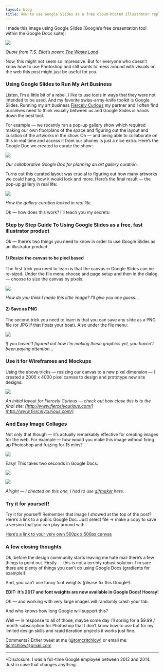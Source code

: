 ```yaml
---
layout: blog
title: How to use Google Slides as a free cloud-hosted illustrator replacement
---
```


I made this image using Google Slides (Google’s free presentation tool within
the Google Docs suite):

![](https://cdn-images-1.medium.com/max/800/1*r85aMii0e8jyAO4N-eyH6A.png)

*Quote from T.S. Eliot’s poem: [The Waste
Land](http://www.poetryfoundation.org/poem/176735)*

Now, this might not seem so impressive. But for everyone who doesn’t know how to use Photoshop and still wants to mess around with visuals on the web this post might just be useful for you.

### Using Google Slides to Run My Art Business

Listen, I’m a little bit of a rebel. I like to use tools in ways that they were not intended to be used. And my favorite swiss-army-knife toolkit is Google Slides. Running my art business [Fiercely Curious](http://www.fiercelycurious.com/) my partner and I often find ourselves need to think visually between us and Google Slides is hands down the best tool.

For example — we recently ran a pop-up gallery show which required making our own floorplans of the space and figuring out the layout and curation of the artworks in the show. Oh — and being able to collaborate on this in real time and access it from our phones is just a nice extra. Here’s the Google Doc we created to curate the show:

![](https://cdn-images-1.medium.com/max/2000/1*MlQgRTLMVIjt1Z4nuqORAw.png)

*Our collaborative Google Doc for planning an art gallery curation.*

Turns out this curated layout was crucial to figuring out how many artworks we could hang, how it would look and more. Here’s the final result — the pop-up gallery in real life:

![](https://cdn-images-1.medium.com/max/2000/1*MovPDDe5MQozSW-pnmTDRQ.jpeg)

*How the gallery curation looked in real life.*

Ok — how does this work? I’ll teach you my secrets:

### Step by Step Guide To Using Google Slides as a free, fast illustrator product

Ok — there’s two things you need to know in order to use Google Slides as an
illustrator product:

#### 1) Resize the canvas to be pixel based

The first trick you need to learn is that the canvas in Google Slides can be
re-sized. Under the file menu choose and page setup and then in the dialog —
choose to size the canvas by pixels:

![](https://cdn-images-1.medium.com/max/800/1*zwc-D0tG000zh9ZnW6L_Mg.png)

*How do you think I made this little image? I’ll give you one guess…*

#### 2) Save as PNG

The second trick you need to learn is that you can save any slide as a PNG file
(or JPG if that floats your boat). Also under the file menu:

![](https://cdn-images-1.medium.com/max/800/1*saj0H5Y_sYgLpvtQBXahZg.png)

*If you haven’t figured out how I’m making these graphics yet, you haven’t been paying attention…*

### Use it for Wireframes and Mockups

Using the above tricks — resizing our canvas to a new pixel dimension — I
created a 2000 x 4000 pixel canvas to design and prototype new site designs:

![](https://cdn-images-1.medium.com/max/1000/1*yu5IBGI7cS21BKbCdwi1Rg.png)

*An initial layout for Fiercely Curious — check out how close this is to the final site: [http://www.fiercelycurious.com/](http://www.fiercelycurious.com/)*

### And Easy Image Collages

Not only that though — it’s actually remarkably effective for creating images
for the web. For example — how would you make this image without firing up
Photoshop and futzing for 15 mins?

![](https://cdn-images-1.medium.com/max/800/1*insZ6Saq1OIDblmLXGToPw.png)

Easy! This takes two seconds in Google Docs:

![](https://cdn-images-1.medium.com/max/1000/1*7Oi29eqq7t6IU7xoDdZ5GQ.png)

![](https://cdn-images-1.medium.com/max/800/1*vZ9DIdTZYhY7IXKUzEdrkQ.gif)

*Alright — I cheated on this one, I had to use [gifmaker](http://gifmaker.me/) here.*

### Try it for yourself!

Try it for yourself! Remember that image I showed at the top of the post? Here’s
a link to a public Google Doc. Just select file -> make a copy to save a version
that you can play around with.

[Here’s a link to your very own 500px x 500px canvas](https://docs.google.com/presentation/d/1_0yvNzjaulKqlsNFITGlQ3VRSGmiqozqO7M6NjqlYcE/edit?usp=sharing)

### A few closing thoughts

Ok, before the design community starts leaving me hate mail there’s a few things
to point out. Firstly — this is not a terribly robust solution. I’m sure there
are plenty of things you can’t do using Google Docs (gradients for example!).

And, you can’t use fancy font weights (please fix this Google!).

**EDIT: It’s 2017 and font weights are now available in Google Docs! Hooray!**

Oh — and working with very large images will randomly crash your tab.

And who knows how long Google will support this?

Well — in response to all of those, maybe some day I’ll spring for a $9.99 /
month subscription for Photoshop that I don’t know how to use but for my limited
design skills and rapid iteration projects it works just fine.

Comments? Either tweet at me ([@tomcritchlow](http://twitter.com/tomcritchlow))
or email me: tjcritchlow@gmail.com

*****

*Disclosure: I was a full-time Google employee between 2012 and 2014. Just in
case that changes anything.